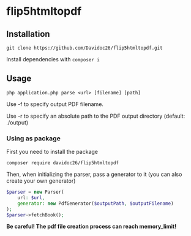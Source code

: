 # flip5htmltopdf

## Installation
```
git clone https://github.com/Davidoc26/flip5htmltopdf.git
```

Install dependencies with ```composer i```

## Usage
```
php application.php parse <url> [filename] [path]
```
Use -f to specify output PDF filename.

Use -r to specify an absolute path to the PDF output directory (default: ./output)

### Using as package

First you need to install the package
```
composer require davidoc26/flip5htmltopdf
```

Then, when initializing the parser, pass a generator to it (you can also create your own generator)

```php
$parser = new Parser(
    url: $url,
    generator: new PdfGenerator($outputPath, $outputFilename)
);
$parser->fetchBook();
```

**Be careful! The pdf file creation process can reach memory_limit!**

